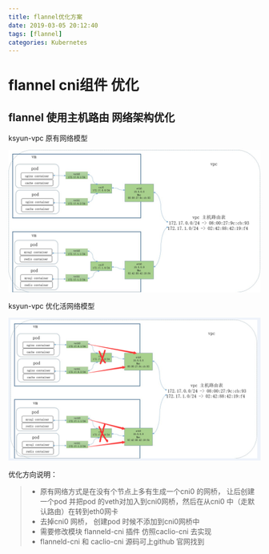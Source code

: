 ```yaml
---
title: flannel优化方案
date: 2019-03-05 20:12:40
tags: [flannel]
categories: Kubernetes
---
```


# flannel cni组件 优化

## flannel 使用主机路由 网络架构优化

ksyun-vpc 原有网络模型

<!-- more-->

![vpc](flannel优化方案/ksyun-vpc.jpg)

ksyun-vpc 优化活网络模型

![vpc](flannel优化方案/ksyun-vpc2.png)

优化方向说明：

>- 原有网络方式是在没有个节点上多有生成一个cni0 的网桥， 让后创建一个pod 并把pod 的veth对加入到cni0网桥，然后在从cni0 中（走默认路由）在转到eth0网卡
>- 去掉cni0 网桥， 创建pod 时候不添加到cni0网桥中
>- 需要修改模块 flanneld-cni 插件 仿照caclio-cni 去实现
>- flanneld-cni 和 caclio-cni 源码可上github 官网找到